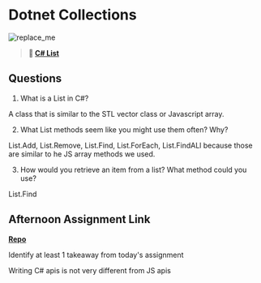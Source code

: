 # Dotnet Collections

![replace_me](https://codeworks.blob.core.windows.net/public/assets/img/illustrations/placeholder.svg)

> **📖 [C# List](https://codeworksacademy.com/fs-student-guide/resources/wk10/02-List-Methods)**

## Questions

1. What is a List in C#?

A class that is similar to the STL vector class or Javascript array.

2. What List methods seem like you might use them often? Why?

List.Add, List.Remove, List.Find, List.ForEach, List.FindALl because those are similar to he JS array methods we used.

3. How would you retrieve an item from a list? What method could you use?

List.Find

## Afternoon Assignment Link

**[Repo](https://github.com/JWagstaff-Leon/codeworks_c-sharp-gregslist)**

Identify at least 1 takeaway from today's assignment

Writing C# apis is not very different from JS apis